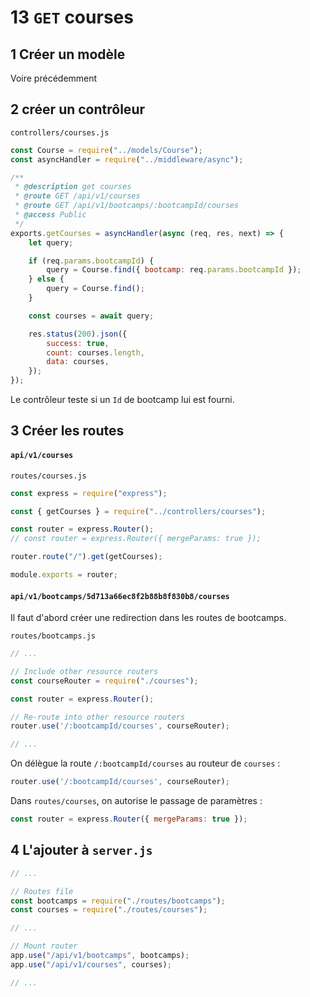 # 13 `GET` courses

## 1 Créer un modèle

Voire précédemment

## 2 créer un contrôleur

`controllers/courses.js`

```js
const Course = require("../models/Course");
const asyncHandler = require("../middleware/async");

/**
 * @description get courses
 * @route GET /api/v1/courses
 * @route GET /api/v1/bootcamps/:bootcampId/courses
 * @access Public
 */
exports.getCourses = asyncHandler(async (req, res, next) => {
    let query;

    if (req.params.bootcampId) {
        query = Course.find({ bootcamp: req.params.bootcampId });
    } else {
        query = Course.find();
    }

    const courses = await query;

    res.status(200).json({
        success: true,
        count: courses.length,
        data: courses,
    });
});

```

Le contrôleur teste si un `Id` de bootcamp lui est fourni.

## 3 Créer les routes

#### `api/v1/courses`

`routes/courses.js`

```js
const express = require("express");

const { getCourses } = require("../controllers/courses");

const router = express.Router();
// const router = express.Router({ mergeParams: true });

router.route("/").get(getCourses);

module.exports = router;
```

#### `api/v1/bootcamps/5d713a66ec8f2b88b8f830b8/courses`

Il faut d'abord créer une redirection dans les routes de bootcamps.

`routes/bootcamps.js`

```js
// ...

// Include other resource routers
const courseRouter = require("./courses");

const router = express.Router();

// Re-route into other resource routers
router.use('/:bootcampId/courses', courseRouter);

// ...
```

On délègue la route `/:bootcampId/courses` au routeur de `courses` :

```js
router.use('/:bootcampId/courses', courseRouter);
```

Dans `routes/courses`, on autorise le passage de paramètres :

```js
const router = express.Router({ mergeParams: true });
```



## 4 L'ajouter à `server.js`

```js
// ...

// Routes file
const bootcamps = require("./routes/bootcamps");
const courses = require("./routes/courses");

// ...

// Mount router
app.use("/api/v1/bootcamps", bootcamps);
app.use("/api/v1/courses", courses);

// ...

```

